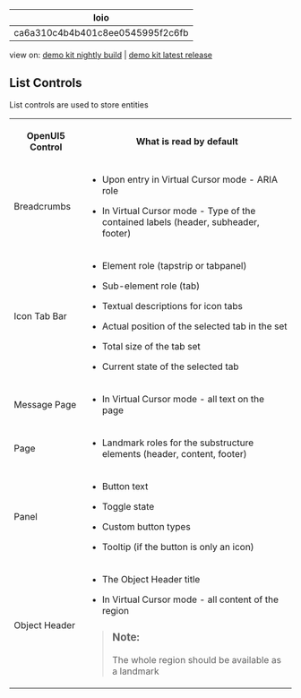 <!-- loioca6a310c4b4b401c8ee0545995f2c6fb -->

| loio |
| -----|
| ca6a310c4b4b401c8ee0545995f2c6fb |

<div id="loio">

view on: [demo kit nightly build](https://openui5nightly.hana.ondemand.com/#/topic/ca6a310c4b4b401c8ee0545995f2c6fb) | [demo kit latest release](https://openui5.hana.ondemand.com/#/topic/ca6a310c4b4b401c8ee0545995f2c6fb)</div>

## List Controls

List controls are used to store entities


<table>
<tr>
<th>

 OpenUI5 Control



</th>
<th>

What is read by default



</th>
</tr>
<tr>
<td>

Breadcrumbs



</td>
<td>

-   Upon entry in Virtual Cursor mode - ARIA role

-   In Virtual Cursor mode - Type of the contained labels \(header, subheader, footer\)




</td>
</tr>
<tr>
<td>

Icon Tab Bar



</td>
<td>

-   Element role \(tapstrip or tabpanel\)

-   Sub-element role \(tab\)

-   Textual descriptions for icon tabs

-   Actual position of the selected tab in the set

-   Total size of the tab set

-   Current state of the selected tab




</td>
</tr>
<tr>
<td>

Message Page



</td>
<td>

-   In Virtual Cursor mode - all text on the page




</td>
</tr>
<tr>
<td>

Page



</td>
<td>

-   Landmark roles for the substructure elements \(header, content, footer\)




</td>
</tr>
<tr>
<td>

Panel



</td>
<td>

-   Button text

-   Toggle state

-   Custom button types

-   Tooltip \(if the button is only an icon\)




</td>
</tr>
<tr>
<td>

Object Header



</td>
<td>

-   The Object Header title

-   In Virtual Cursor mode - all content of the region


> ### Note:  
> The whole region should be available as a landmark



</td>
</tr>
</table>

